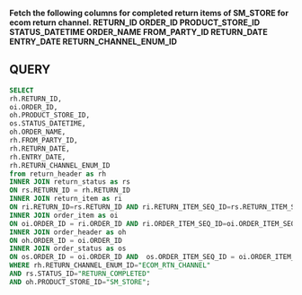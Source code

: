 <b>Fetch the following columns for completed return items of SM_STORE for ecom return channel.
RETURN_ID 
ORDER_ID
PRODUCT_STORE_ID 
STATUS_DATETIME
ORDER_NAME 
FROM_PARTY_ID 
RETURN_DATE 
ENTRY_DATE
RETURN_CHANNEL_ENUM_ID </b>

## QUERY

```sql
SELECT
rh.RETURN_ID,
oi.ORDER_ID,
oh.PRODUCT_STORE_ID,
os.STATUS_DATETIME,
oh.ORDER_NAME,
rh.FROM_PARTY_ID,
rh.RETURN_DATE,
rh.ENTRY_DATE,
rh.RETURN_CHANNEL_ENUM_ID
from return_header as rh
INNER JOIN return_status as rs
ON rs.RETURN_ID = rh.RETURN_ID
INNER JOIN return_item as ri
ON ri.RETURN_ID=rs.RETURN_ID AND ri.RETURN_ITEM_SEQ_ID=rs.RETURN_ITEM_SEQ_ID
INNER JOIN order_item as oi
ON oi.ORDER_ID = ri.ORDER_ID AND ri.ORDER_ITEM_SEQ_ID=oi.ORDER_ITEM_SEQ_ID
INNER JOIN order_header as oh
ON oh.ORDER_ID = oi.ORDER_ID
INNER JOIN order_status as os
ON os.ORDER_ID = oi.ORDER_ID AND  os.ORDER_ITEM_SEQ_ID = oi.ORDER_ITEM_SEQ_ID
WHERE rh.RETURN_CHANNEL_ENUM_ID="ECOM_RTN_CHANNEL"
AND rs.STATUS_ID="RETURN_COMPLETED"
AND oh.PRODUCT_STORE_ID="SM_STORE";
